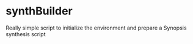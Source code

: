 # synthBuilder
Really simple script to initialize the environment and prepare a Synopsis synthesis script

